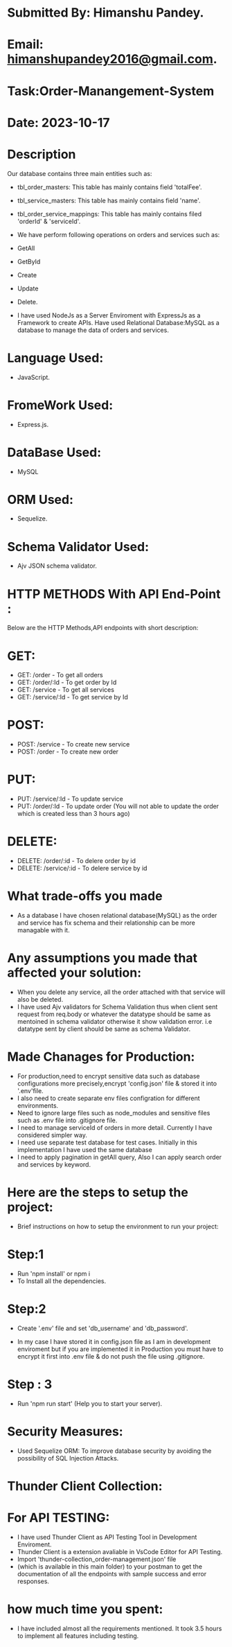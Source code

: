 # Submitted By: Himanshu Pandey.
# Email: himanshupandey2016@gmail.com.
# Task:Order-Manangement-System 
# Date: 2023-10-17

# Description
Our database contains three main entities such as: 
- tbl_order_masters: This table has mainly contains field 'totalFee'.
- tbl_service_masters: This table has mainly contains field 'name'.
- tbl_order_service_mappings: This table has  mainly contains filed 'orderId' & 'serviceId'.

- We have perform following operations on orders and services such as:
 - GetAll
 - GetById
 - Create
 - Update
 - Delete.

- I have used NodeJs  as a Server Enviroment with ExpressJs as a Framework to create APIs. Have used Relational Database:MySQL as a database to manage the data of orders and services.

# Language Used:
  - JavaScript.
# FromeWork Used:
   - Express.js.
# DataBase Used:
  - MySQL 
# ORM Used:
  - Sequelize.
# Schema Validator Used:
  - Ajv JSON schema validator.

#  HTTP METHODS With API End-Point :
Below are the HTTP Methods,API endpoints with short description:

# GET:
- GET: /order            - To get all orders
- GET: /order/:Id        - To get order by Id
- GET: /service          - To get all services
- GET: /service/:Id      - To get service by Id

# POST:
- POST: /service         - To create new service
- POST: /order           - To create new order

# PUT:
- PUT: /service/:Id      - To update service
- PUT: /order/:Id        - To update order (You will not able to update the order   which is created less than 3 hours ago)

# DELETE:
- DELETE: /order/:id     - To delere order by id
- DELETE: /service/:id   - To delere service by id


# What trade-offs you made
- As a database I have chosen relational database(MySQL) as the order and service has fix schema and their relationship can be more managable with it.

# Any assumptions you made that affected your solution:
- When you delete any service, all the order attached with that service will also be deleted.
- I have used Ajv validators for Schema Validation thus when client sent request from
  req.body or whatever the datatype should be same as mentoined in schema validator otherwise it show validation error. i.e datatype sent by client should be same as schema Validator.

# Made Chanages for Production: 
- For production,need to encrypt sensitive data such as database configurations more precisely,encrypt 'config.json' file & stored it into '.env'file.
- I also need to create separate env files  configration for different environments.
- Need to ignore large files such as node_modules and sensitive files such as .env file into .gitignore file.
- I need to manage serviceId of orders in more detail. Currently I have considered simpler way.
- I need use separate test database for test cases. Initially in this implementation I have used the same database
- I need to apply pagination in getAll query, Also I can apply search order and services by keyword.

# Here are the steps to setup the project:
- Brief instructions on how to setup the environment to run your project:

# Step:1 
 - Run 'npm install' or npm i 
 - To Install all the dependencies.
# Step:2
- Create '.env' file and set 'db_username' and 'db_password'.

 - In my case I have stored it in config.json file as I am in development enviroment but if you are implemented it in Production you must have to encrypt it first into .env file & do not push the file using .gitignore.

# Step : 3 
- Run 'npm run start'
(Help you to start your server).

# Security Measures:
- Used Sequelize ORM: To improve database security by avoiding the possibility of
  SQL Injection Attacks.

# Thunder Client Collection:
  # For API TESTING:
  - I have used Thunder Client as API Testing  Tool in Development Enviroment.
  - Thunder Client is a extension avaliable in VsCode Editor for API Testing.
  - Import 'thunder-collection_order-management.json' file 
  - (which is available in this main folder) to your postman to get the documentation of all the endpoints with sample success and error responses.

# how much time you spent:
- I have included almost all the requirements mentioned. It took 3.5 hours to implement all features including testing.

